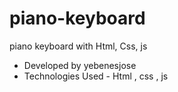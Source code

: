 # piano-keyboard
piano keyboard with Html, Css, js 

- Developed by yebenesjose
- Technologies Used - Html , css , js
